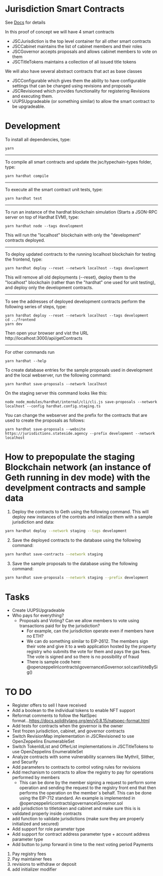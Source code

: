 # Jurisdiction Smart Contracts
See [Docs](https://docs.google.com/document/d/1alcg28Ip54dXeU0KLeHTLtxxGtojkLuvdxDac-giKKg) for details

In this proof of concept we will have 4 smart contracts

- JSCJurisdiction is the top level container for all other smart contracts
- JSCCabinet maintains the list of cabinet members and their roles
- JSCGovernor accepts proposals and allows cabinet members to vote on them
- JSCTitleTokens maintains a collection of all issued title tokens

We will also have several abstract contracts that act as base classes

- JSCConfigurable which gives them the ability to have configurable settings that can be changed using revisions and proposals
- JSCRevisioned which provides functionality for registering Revisions and executing them.
- UUPSUpgradeable (or something similar) to allow the smart contract to be upgradeable. 

# Development

To install all dependencies, type:
```
yarn
```

---
To compile all smart contracts and update the jsc/typechain-types folder, type:
```
yarn hardhat compile
```

---
To execute all the smart contract unit tests, type:
```
yarn hardhat test
```

---
To run an instance of the hardhat blockchain simulation (Starts a JSON-RPC server on top of Hardhat EVM), type:
```
yarn hardhat node --tags development
```
This will run the "localhost" blockchain with only the "development" contracts deployed.

---
To deploy updated contracts to the running localhost blockchain for testing the frontend, type:
```
yarn hardhat deploy --reset --network localhost --tags development
```
This will remove all old deployments (--reset), deploy them to the "localhost" blockchain (rather than the "hardhat" one used for unit testing), and deploy only the development contracts.

---
To see the addresses of deployed development contracts perform the following series of steps, type:
```
yarn hardhat deploy --reset --network localhost --tags development
cd ../frontend
yarn dev
```
Then open your browser and vist the URL http://localhost:3000/api/getContracts

---
For other commands run
```
yarn hardhat --help
```

To create database entries for the sample proposals used in development and the local webserver, run the following command:

```
yarn hardhat save-proposals --network localhost
```

On the staging server this command looks like this:

```
node node_modules/hardhat/internal/cli/cli.js save-proposals --network localhost --config hardhat.config.staging.ts
```

You can change the webserver and the prefix for the contracts that are used to create the proposals as follows:

```
yarn hardhat save-proposals --website https://jurisdictions.stateside.agency --prefix development --network localhost
```

# How to prepopulate the staging Blockchain network (an instance of Geth running in dev mode) with the develpment contracts and sample data

1. Deploy the contracts to Geth using the following command. This will deploy new instances of the contrats and initialize them with a sample jurisdiction and data:
```bash
yarn hardhat deploy --network staging --tags development
```
2. Save the deployed contracts to the database using the following command:
```bash
yarn hardhat save-contracts --network staging
```
3. Save the sample proposals to the database using the following command:
```bash
yarn hardhat save-proposals --network staging --prefix development
```

# Tasks

- Create UUPSUpgradeable
- Who pays for everything?
  - Proposals and Voting? Can we allow members to vote using transactions paid for by the jurisdiction?
    - For example, can the jurisdiction operate even if members have no ETH?
    - We can do something similar to EIP-2612. The members sign their vote and give it to a web application hosted by the property registry who submits the vote for them and pays the gas fees. The vote is signed and so there is no possibility of fraud
    - There is sample code here: @openzeppelin\contracts\governance\Governor.sol:castVoteBySig()

# TO DO

- Register offers to sell I have received
- Add a boolean to the individual tokens to enable NFT support
- Reformat comments to follow the NatSpec format...https://docs.soliditylang.org/en/v0.8.15/natspec-format.html
- Add tests for contracts when the governor is the owner
- Test frozen jurisdiction, cabinet, and governor contracts
- Switch RevisionMap implementation in JSCRevisioned to use OpenZeppelins EnumerableSet
- Switch TokenIdList and OfferList implementations in JSCTitleTokens to use OpenZeppelins EnumerableSet
- Analyze contracts with some vulnerability scanners like Mythril, Slither, and Securify
- Add parameters to contracts to control voting rules for revisions
- Add mechanism to contracts to allow the registry to pay for operations performed by members
  - This can be done by the member signing a request to perform some operation and sending the request to 
    the registry front end that then performs the operation on the member´s behalf. This can be done
    using the EIP-712 standard. An example is implemented in @openzeppelin\contracts\governance\Governor.sol
- add jurisdiction to titletoken and cabinet and make sure this is is validated properly inside contracts
- add function to validate jurisdictions (make sure they are properly initialized and secured)
- Add support for role parameter type
- Add support for contract address parameter type + account address parameter type
- Add button to jump forward in time to the next voting period
Payments
1. Pay registry fees
2. Pay maintainer fees
3. revisions to withdraw or deposit 
4. add initializer modifier
